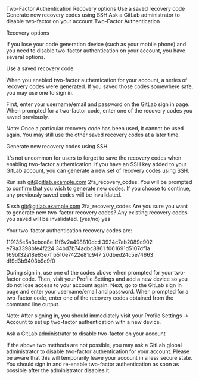 Two-Factor Authentication
Recovery options
Use a saved recovery code
Generate new recovery codes using SSH
Ask a GitLab administrator to disable two-factor on your account
Two-Factor Authentication 

Recovery options 

If you lose your code generation device (such as your mobile phone) and you need to disable two-factor authentication on your account, you have several options.

Use a saved recovery code 

When you enabled two-factor authentication for your account, a series of recovery codes were generated. If you saved those codes somewhere safe, you may use one to sign in.

First, enter your username/email and password on the GitLab sign in page. When prompted for a two-factor code, enter one of the recovery codes you saved previously.

Note: Once a particular recovery code has been used, it cannot be used again. You may still use the other saved recovery codes at a later time.

Generate new recovery codes using SSH 

It's not uncommon for users to forget to save the recovery codes when enabling two-factor authentication. If you have an SSH key added to your GitLab account, you can generate a new set of recovery codes using SSH.

Run ssh git@gitlab.example.com 2fa_recovery_codes. You will be prompted to confirm that you wish to generate new codes. If you choose to continue, any previously saved codes will be invalidated.

$ ssh git@gitlab.example.com 2fa_recovery_codes
Are you sure you want to generate new two-factor recovery codes?
Any existing recovery codes you saved will be invalidated. (yes/no)
yes

Your two-factor authentication recovery codes are:

119135e5a3ebce8e
11f6v2a498810dcd
3924c7ab2089c902
e79a3398bfe4f224
34bd7b74adbc8861
f061691d5107df1a
169bf32a18e63e7f
b510e7422e81c947
20dbed24c5e74663
df9d3b9403b9c9f0

During sign in, use one of the codes above when prompted for
your two-factor code. Then, visit your Profile Settings and add
a new device so you do not lose access to your account again.
Next, go to the GitLab sign in page and enter your username/email and password. When prompted for a two-factor code, enter one of the recovery codes obtained from the command line output.

Note: After signing in, you should immediately visit your Profile Settings -> Account to set up two-factor authentication with a new device.

Ask a GitLab administrator to disable two-factor on your account 

If the above two methods are not possible, you may ask a GitLab global administrator to disable two-factor authentication for your account. Please be aware that this will temporarily leave your account in a less secure state. You should sign in and re-enable two-factor authentication as soon as possible after the administrator disables it.
